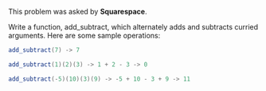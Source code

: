 This problem was asked by **Squarespace**.

Write a function, add_subtract, which alternately adds and subtracts curried arguments. Here are some sample operations:

```java
add_subtract(7) -> 7

add_subtract(1)(2)(3) -> 1 + 2 - 3 -> 0

add_subtract(-5)(10)(3)(9) -> -5 + 10 - 3 + 9 -> 11
```
